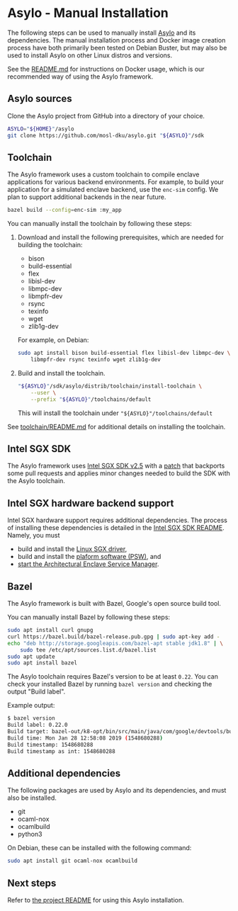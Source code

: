 # Asylo - Manual Installation

The following steps can be used to manually install
[Asylo](https://github.com/google/asylo) and its dependencies. The manual
installation process and Docker image creation process have both primarily been
tested on Debian Buster, but may also be used to install Asylo on other Linux
distros and versions.

See the [README.md](README.md) for instructions on Docker usage, which is our
recommended way of using the Asylo framework.

## Asylo sources

Clone the Asylo project from GitHub into a directory of your choice.

```bash
ASYLO="${HOME}"/asylo
git clone https://github.com/mosl-dku/asylo.git "${ASYLO}"/sdk
```

## Toolchain

The Asylo framework uses a custom toolchain to compile enclave applications for
various backend environments. For example, to build your application for a
simulated enclave backend, use the `enc-sim` config. We plan to support
additional backends in the near future.

```bash
bazel build --config=enc-sim :my_app
```

You can manually install the toolchain by following these steps:

1.  Download and install the following prerequisites, which are needed for
    building the toolchain:

    *   bison
    *   build-essential
    *   flex
    *   libisl-dev
    *   libmpc-dev
    *   libmpfr-dev
    *   rsync
    *   texinfo
    *   wget
    *   zlib1g-dev

    For example, on Debian:

    ```bash
    sudo apt install bison build-essential flex libisl-dev libmpc-dev \
        libmpfr-dev rsync texinfo wget zlib1g-dev
    ```

1.  Build and install the toolchain.

    ```bash
    "${ASYLO}"/sdk/asylo/distrib/toolchain/install-toolchain \
        --user \
        --prefix "${ASYLO}"/toolchains/default
    ```

    This will install the toolchain under `"${ASYLO}"/toolchains/default`

See [toolchain/README.md](asylo/distrib/toolchain/README.md) for additional
details on installing the toolchain.

## Intel SGX SDK

The Asylo framework uses
[Intel SGX SDK v2.5](https://github.com/intel/linux-sgx/blob/sgx_2.5/README.md)
with a [patch](asylo/distrib/sgx_x86_64/linux_sgx_2_5.patch) that backports some
pull requests and applies minor changes needed to build the SDK with the Asylo
toolchain.

## Intel SGX hardware backend support

Intel SGX hardware support requires additional dependencies. The process of
installing these dependencies is detailed in the
[Intel SGX SDK README](https://github.com/intel/linux-sgx/blob/master/README.md).
Namely, you must

*   build and install the
    [Linux SGX driver](https://github.com/intel/linux-sgx-driver),
*   build and install the
    [plaform software (PSW)](https://github.com/intel/linux-sgx/blob/master/README.md#install-the-intelr-sgx-psw),
    and
*   [start the Architectural Enclave Service Manager](https://github.com/intel/linux-sgx#start-or-stop-aesmd-service).

## Bazel

The Asylo framework is built with Bazel, Google's open source build tool.

You can manually install Bazel by following these steps:

```bash
sudo apt install curl gnupg
curl https://bazel.build/bazel-release.pub.gpg | sudo apt-key add -
echo "deb http://storage.googleapis.com/bazel-apt stable jdk1.8" | \
    sudo tee /etc/apt/sources.list.d/bazel.list
sudo apt update
sudo apt install bazel
```

The Asylo toolchain requires Bazel's version to be at least `0.22`. You can
check your installed Bazel by running `bazel version` and checking the output
"Build label".

Example output:

```bash
$ bazel version
Build label: 0.22.0
Build target: bazel-out/k8-opt/bin/src/main/java/com/google/devtools/build/lib/bazel/BazelServer_deploy.jar
Build time: Mon Jan 28 12:58:08 2019 (1548680288)
Build timestamp: 1548680288
Build timestamp as int: 1548680288
```

## Additional dependencies

The following packages are used by Asylo and its dependencies, and must also be
installed.

*   git
*   ocaml-nox
*   ocamlbuild
*   python3

On Debian, these can be installed with the following command:

```bash
sudo apt install git ocaml-nox ocamlbuild
```

## Next steps

Refer to [the project README](README.md#examples-1) for using this Asylo
installation.
